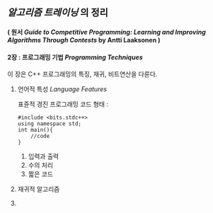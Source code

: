 ## *알고리즘 트레이닝* 의 정리
#### ( 원서 *Guide to Competitive Programming: Learning and Improving Algorithms Through Contests* by Antti Laaksonen )

#### 2장 : 프로그래밍 기법 *Programming Techniques*
이 장은 C++ 프로그래밍의 특징, 재귀, 비트연산을 다룬다.

1. 언어적 특성 *Language Features*

   표쥰적 경진 프로그래밍 코드 형태 :
   ```
   #include <bits.stdc++>
   using namespace std;
   int main(){
       //code
   }
   ```
   
    1. 입력과 출력
    2. 수의 처리
    3. 짧은 코드
    
2. 재귀적 알고리즘
3. 

